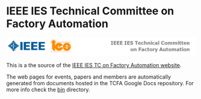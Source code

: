 IEEE IES Technical Committee on Factory Automation
===============

![logo](images/banner.png)

This is a the source of the [IEEE IES TC on Factory Automation website](https://TCFA.ieee-ies.org).

The web pages for events, papers and members are automatically generated from documents hosted in the TCFA Google Docs repository. For more info check the [bin](bin/README.md) directory.
